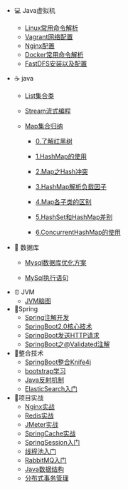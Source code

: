 

- :computer: Java虚拟机
  - [Linux常用命令解析](/notes/1.linux)
  - [Vagrant网络配置](/notes/Vagrant网络配置.md)
  - [Nginx配置](/notes/2.nginx.md)
  - [Docker常用命令解析](/notes/3.docker.md)
  - [FastDFS安装以及配置](/notes/4.fastdfs.md)

- :coffee:  java
  - [List集合类](/notes/1.list-collection.md)

  - [Stream流式编程](/notes/2.java-stream.md)

  - [Map集合归纳](/notes/3.map.md)
    - [0.了解红黑树](/notes/红黑树.md)

    - [1.HashMap的使用](/notes/4.hashmap.md)

    - [2.Map之Hash冲突](/notes/Map之Hash冲突.md)

    - [3.HashMap解析负载因子](/notes/HashMap解析负载因子.md)

    - [4.Map各子类的区别](/notes/HashMap,HashTable,ConcurrentHashMap三者区别.md)

    - [5.HashSet和HashMap差别](/notes/HashSet和HashMap区别.md)

    - [6.ConcurrentHashMap的使用](/notes/ConcurrentHashMap使用.md)

- :floppy_disk: 数据库
  - [Mysql数据库优化方案](/notes/1.SQL查询优化.md)

  - [MySql执行语句](/notes/Mysql执行流程.md)

+ :alarm_clock: JVM
    - [JVM脑图](/notes/jvm.md)
+ :seedling:Spring
    - [Spring注解开发](/notes/Spring注解开发.md)
    - [SpringBoot2.0核心技术](/notes/SpringBoot2.0核心技术.md)
    - [SpringBoot发送HTTP请求](/notes/SpringBoot发送HTTP请求.md)
    - [SpringBoot之@Validated注解](/notes/SpringBoot之@Validated注解.md)
+ :baby_chick:整合技术
    - [SpringBoot整合Knife4j](/notes/Knife4j在线接口调试.md)
    - [bootstrap学习](/notes/bootstrap学习.md)
    - [Java反射机制](/notes/Java反射机制.md)
    - [ElasticSearch入门](/notes/elasticsearch安装使用.md)
+ :closed_lock_with_key:项目实战
    - [Nginx实战](/notes/Nginx实战.md)
    - [Redis实战](/notes/Redis实战.md)
    - [JMeter实战](/notes/性能监控与压力测试.md)
    - [SpringCache实战](/notes/SpringCache实战.md)
    - [SpringSession入门](/notes/分布式session解决方案.md)
    - [线程池入门](/notes/异步与线程池.md)
    - [RabbitMQ入门](/notes/SpringBoot整合RabbitMQ.md)
    - [Java数据结构](/notes/Java数据结构.md)
    - [分布式事务管理](/notes/分布式事务管理.md)

